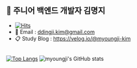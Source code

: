 <h2> 🐣 주니어 백엔드 개발자 김명지 </h2>

- [![Hits](https://hits.seeyoufarm.com/api/count/incr/badge.svg?url=https%3A%2F%2Fgithub.com%2Fmyoungji-kim%2Fhit-counter&count_bg=%238F7CFF&title_bg=%23393939&icon=googlekeep.svg&icon_color=%23E7E7E7&title=hits&edge_flat=false)](https://hits.seeyoufarm.com)
- 📨 Email : ddingji.kim@gmail.com <br>
- 📋 Study Blog : https://velog.io/@myoungji-kim <br> <br>

<!--<a href="https://legend-salamander-66c.notion.site/Kim-Myoung-Ji-12740c88e9c848708dd69b6c0adc1ef4">
    <img 
        src="http://img.shields.io/badge/-Notion-2ba640?style=flat&logo=Notion&link=https://legend-salamander-66c.notion.site/ff89b3affbf543f2b81e603b51dfe6ee"
        style="height : auto; margin-left : 10px; margin-right : 10px;"/>
</a>-->

<!-- |👦 Solved.ac|🥇 Most Used Languages|
|------|---| -->
[![Top Langs](https://github-readme-stats.vercel.app/api/top-langs/?username=myoungji-kim&theme=material-palenight)](https://github.com/myoungji-kim) ![myoungji's GitHub stats](https://github-readme-stats.vercel.app/api?username=myoungji-kim&show_icons=true&theme=material-palenight)

